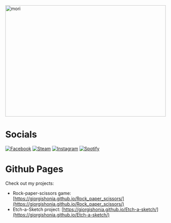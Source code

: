 <img src="https://github.com/giorgishonia/giorgishonia/assets/69073534/ec9ff6ad-4b40-44fa-8f8b-63627f6b548d" alt="mori" width="100%" height="350px"/>

<h1>Socials</h1>

[![Facebook](https://img.shields.io/badge/Facebook-1877f2?style=for-the-badge&logo=facebook&logoColor=white)](https://www.facebook.com/profile.php?id=100010171811268/)
[![Steam](https://img.shields.io/badge/Steam-000000?style=for-the-badge&logo=steam&logoColor=white)](https://steamcommunity.com/id/monkey_gay_midget/)
[![Instagram](https://img.shields.io/badge/Instagram-e4405f?style=for-the-badge&logo=instagram&logoColor=white)](https://www.instagram.com/shonoo.o/)
[![Spotify](https://img.shields.io/badge/Spotify-1ED760?style=for-the-badge&logo=spotify&logoColor=white)](https://open.spotify.com/user/jw1r4wu92e9l9w3twq2vs9g8o?si=ea0547c3bf914452)



<h1>Github Pages</h1>

Check out my projects:

- Rock-paper-scissors game: [https://giorgishonia.github.io/Rock_paper_scissors/](https://giorgishonia.github.io/Rock_paper_scissors/)
- Etch-a-Sketch project: [https://giorgishonia.github.io/Etch-a-sketch/](https://giorgishonia.github.io/Etch-a-sketch/)


